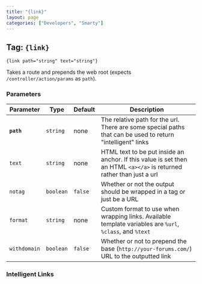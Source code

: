```yaml
---
title: "{link}"
layout: page
categories: ["Developers", "Smarty"]
---
```


## Tag: `{link}`

```smarty
{link path="string" text="string"}
```

Takes a route and prepends the web root (expects `/controller/action/params` as `path`).

### Parameters

Parameter       | Type      | Default   | Description
---             | ---       | ---       | ---
__`path`__      | `string`  | none      | The relative path for the url. There are some special paths that can be used to return "intelligent" links
`text`          | `string`  | none      | HTML text to be put inside an anchor. If this value is set then an HTML `<a></a>` is returned rather than just a url
`notag`         | `boolean` | `false`   | Whether or not the output should be wrapped in a tag or just be a URL
`format`        | `string`  | none      | Custom format to use when wrapping links. Available template variables are `%url`, `%class`, and `%text`
`withdomain`    | `boolean` | `false`   | Whether or not to prepend the base (`http://your-forums.com/`) URL to the outputted link

### Intelligent Links
